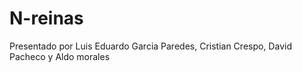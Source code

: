 # N-reinas

Presentado por Luis Eduardo Garcia Paredes, Cristian Crespo, David Pacheco y Aldo morales
